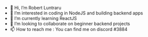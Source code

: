 - 👋 Hi, I’m Robert Luntraru
- 👀 I’m interested in coding in NodeJS and building backend apps
- 🌱 I’m currently learning ReactJS 
- 💞️ I’m looking to collaborate on beginner backend projects
- 📫 How to reach me : You can find me on discord #3884 

<!---
Mxk01/Mxk01 is a ✨ special ✨ repository because its `README.md` (this file) appears on your GitHub profile.
You can click the Preview link to take a look at your changes.
--->
